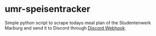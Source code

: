 # umr-speisentracker

Simple python script to scrape todays meal plan of the Studentenwerk Marburg and send it to Discord through [Discord Webhook](https://discord.com/developers/docs/resources/webhook).
